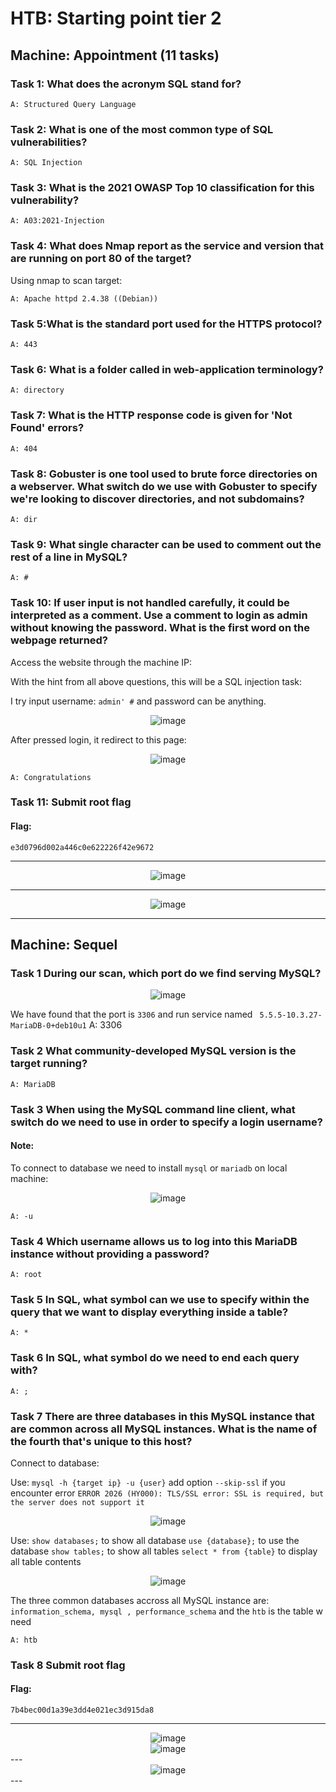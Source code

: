 # HTB: Starting point tier 2

## Machine: Appointment (11 tasks)

### Task 1: What does the acronym SQL stand for?

    A: Structured Query Language

### Task 2: What is one of the most common type of SQL vulnerabilities?

    A: SQL Injection

### Task 3: What is the 2021 OWASP Top 10 classification for this vulnerability?

    A: A03:2021-Injection

### Task 4: What does Nmap report as the service and version that are running on port 80 of the target?

Using nmap to scan target:

    A: Apache httpd 2.4.38 ((Debian))

### Task 5:What is the standard port used for the HTTPS protocol?

    A: 443

### Task 6: What is a folder called in web-application terminology?

    A: directory

### Task 7: What is the HTTP response code is given for 'Not Found' errors?

    A: 404

### Task 8: Gobuster is one tool used to brute force directories on a webserver. What switch do we use with Gobuster to specify we're looking to discover directories, and not subdomains?

    A: dir

### Task 9: What single character can be used to comment out the rest of a line in MySQL?

    A: #

### Task 10: If user input is not handled carefully, it could be interpreted as a comment. Use a comment to login as admin without knowing the password. What is the first word on the webpage returned?

Access the website through the machine IP:

With the hint from all above questions, this will be a SQL injection task:

I try input username: `admin' #` and password can be anything.

<div align="center">
  <img src="https://github.com/Witnull/HackmdWriteup/blob/main/HTB/StartingPointT2_img/c1_10_1.png?raw=true" alt="image">
</div>

After pressed login, it redirect to this page:

<div align="center">
  <img src="https://github.com/Witnull/HackmdWriteup/blob/main/HTB/StartingPointT2_img/c1_10_2.png?raw=true" alt="image">
</div>

    A: Congratulations

### Task 11: Submit root flag

#### Flag:
    e3d0796d002a446c0e622226f42e9672


---

<div align="center">
  <img src="https://github.com/Witnull/HackmdWriteup/blob/main/HTB/StartingPointT2_img/c1_f.png?raw=true" alt="image">
</div>

---

<div align="center">
  <img src="https://github.com/Witnull/HackmdWriteup/blob/main/HTB/StartingPointT2_img/c1_e.png?raw=true" alt="image">
</div>

---

## Machine: Sequel

### Task 1 During our scan, which port do we find serving MySQL?

<div align="center">
  <img src="https://github.com/Witnull/HackmdWriteup/blob/main/HTB/StartingPointT2_img/c2_1.png?raw=true" alt="image">
</div>

We have found that the port is `3306` and run service named ` 5.5.5-10.3.27-MariaDB-0+deb10u1`
    A: 3306
### Task 2 What community-developed MySQL version is the target running?
    A: MariaDB
### Task 3 When using the MySQL command line client, what switch do we need to use in order to specify a login username?

#### Note: 
To connect to database we need to install `mysql` or `mariadb` on local machine:

<div align="center">
  <img src="https://github.com/Witnull/HackmdWriteup/blob/main/HTB/StartingPointT2_img/c2_3.png?raw=true" alt="image">
</div>

    A: -u
### Task 4 Which username allows us to log into this MariaDB instance without providing a password?
    A: root
### Task 5 In SQL, what symbol can we use to specify within the query that we want to display everything inside a table?
    A: *
### Task 6 In SQL, what symbol do we need to end each query with?
    A: ;
### Task 7 There are three databases in this MySQL instance that are common across all MySQL instances. What is the name of the fourth that's unique to this host?

Connect to database:

Use: `mysql -h {target ip} -u {user}` add option `--skip-ssl` if you encounter error `ERROR 2026 (HY000): TLS/SSL error: SSL is required, but the server does not support it`

<div align="center">
  <img src="https://github.com/Witnull/HackmdWriteup/blob/main/HTB/StartingPointT2_img/c2_7_1.png?raw=true" alt="image">
</div>


Use: 
    `show databases;` to show all database
    `use {database};` to use the database
    `show tables;` to show all tables
    `select * from {table}` to display all table contents

<div align="center">
  <img src="https://github.com/Witnull/HackmdWriteup/blob/main/HTB/StartingPointT2_img/c2_7_2.png?raw=true" alt="image">
</div>

The three common databases accross all MySQL instance are: `information_schema, mysql , performance_schema` and the `htb` is the table w need

    A: htb

### Task 8 Submit root flag
#### Flag:
    7b4bec00d1a39e3dd4e021ec3d915da8


---

<div align="center">
  <img src="https://github.com/Witnull/HackmdWriteup/blob/main/HTB/StartingPointT2_img/c2_f.png?raw=true" alt="image">
</div>


<div align="center">
  <img src="https://github.com/Witnull/HackmdWriteup/blob/main/HTB/StartingPointT2_img/c2_8.png?raw=true" alt="image">
</div>
---
<div align="center">
  <img src="https://github.com/Witnull/HackmdWriteup/blob/main/HTB/StartingPointT2_img/c2_e.png?raw=true" alt="image">
</div>
---